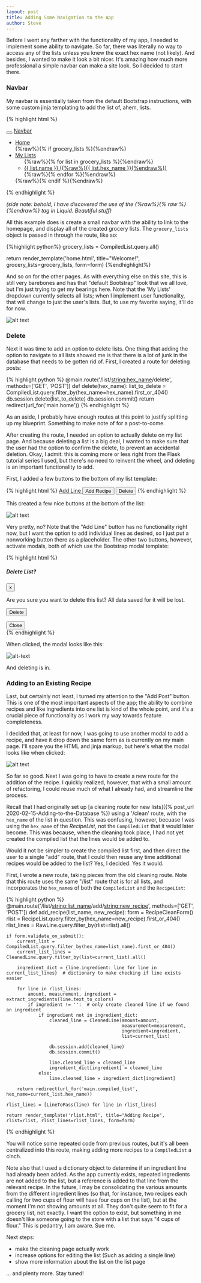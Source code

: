 ```yaml
---
layout: post
title: Adding Some Navigation to the App
author: Steve
---
```


Before I went any farther with the functionality of my app, I needed to implement some ability to navigate. So far, there was literally no way to access any of the lists unless you knew the exact hex name (not likely). And besides, I wanted to make it look a bit nicer. It's amazing how much more professional a simple navbar can make a site look. So I decided to start there.

### Navbar

My navbar is essentially taken from the default Bootstrap instructions, with some custom jinja templating to add the list of, ahem, lists.

{% highlight html %}
<nav class="navbar navbar-inverse">
    <div class="container-fluid">
        <div class="navbar-header">
            <button type="button" class="navbar-toggle" data-toggle="collapse" data-target="#myNavbar">
                <span class="icon-bar"></span>
                <span class="icon-bar"></span>
                <span class="icon-bar"></span>
            </button>
            <a class="navbar-brand" href="#">Navbar</a>
        </div>
        <div class="collapse navbar-collapse" id="myNavbar">
            <ul class="nav navbar-nav">
                <li><a href="{%raw%}{{ url_for('main.home')}}{%endraw%}">Home</a></li>
                {%raw%}{% if grocery_lists %}{%endraw%}
                    <li class="dropdown">
                        <a class="dropdown-toggle" data-toggle="dropdown" href="#">My Lists<span class="caret"></span></a>
                        <ul class="dropdown-menu">
                            {%raw%}{% for list in grocery_lists %}{%endraw%}
                                <li><a href="{%raw%}{{url_for('main.compiled_list', hex_name=list.hex_name)}}{%endraw%}">{{ list.name }} ({%raw%}{{ list.hex_name }}{%endraw%})</a></li>
                            {%raw%}{% endfor %}{%endraw%}
                        </ul>
                    </li>
                {%raw%}{% endif %}{%endraw%}
            </ul>
        </div>
    </div>
</nav>
{% endhighlight %}

*(side note: behold, I have discovered the use of the {%raw%}{% raw %}{%endraw%} tag in Liquid. Beautiful stuff)*

All this example does is create a small navbar with the ability to link to the homepage, and display all of the created grocery lists. The `grocery_lists` object is passed in through the route, like so:

{%highlight python%}
grocery_lists = CompiledList.query.all()

return render_template('home.html', title="Welcome!", grocery_lists=grocery_lists, form=form)
{%endhighlight%}

And so on for the other pages. As with everything else on this site, this is still very barebones and has that "default Bootstrap" look that we all love, but I'm just trying to get my bearings here. Note that the 'My Lists' dropdown currently selects all lists; when I implement user functionality, that will change to just the user's lists. But, to use my favorite saying, it'll do for now.

![alt text](/assets/img/posts/app-navbar/dropdown-lists.png)

### Delete

Next it was time to add an option to delete lists. One thing that adding the option to navigate to all lists showed me is that there is a lot of junk in the database that needs to be gotten rid of. First, I created a route for deleting posts:

{% highlight python %}
@main.route('/list/<string:hex_name>/delete', methods=['GET', 'POST'])
def delete(hex_name):
    list_to_delete = CompiledList.query.filter_by(hex_name=hex_name).first_or_404()
    db.session.delete(list_to_delete)
    db.session.commit()
    return redirect(url_for('main.home'))
{% endhighlight %}

As an aside, I probably have enough routes at this point to justify splitting up my blueprint. Something to make note of for a post-to-come.

After creating the route, I needed an option to actually delete on my list page. And because deleting a list is a big deal, I wanted to make sure that the user had the option to confirm the delete, to prevent an accidental deletion. Okay, I admit: this is coming more or less right from the Flask tutorial series I used, but there's no need to reinvent the wheel, and deleting is an important functionality to add.

First, I added a few buttons to the bottom of my list template:

{% highlight html %}
<a type="button" class="btn btn-primary" href="#"> Add Line </a>
<button type="button" class="btn btn-primary" data-toggle="modal" data-target="#addRecipeModal"> Add Recipe </button>
<button type="button" class="btn btn-danger" data-toggle="modal" data-target="#deleteModal"> Delete </button>
{% endhighlight %}

This created a few nice buttons at the bottom of the list:

![alt text](/assets/img/posts/app-navbar/new-list-page.png)

Very pretty, no? Note that the "Add Line" button has no functionality right now, but I want the option to add individual lines as desired, so I just put a nonworking button there as a placeholder. The other two buttons, however, activate modals, both of which use the Bootstrap modal template:

{% highlight html %}
<!-- Modal Delete -->
<div class="modal fade" id="deleteModal" role="dialog" aria-labelledby="deleteModalLabel" aria-hidden="true">
    <div class="modal-dialog" role="document">
        <div class="modal-content">
            <div class="modal-header">
                <h5 class="modal-title" id="deleteModalLabel">Delete List?</h5>
                <button type="button" class="close" data-dismiss="modal" aria-label="Close">
                    <span aria-hidden="true">x</span>
                </button>
            </div>
            <div class="modal-body">
                <p>Are you sure you want to delete this list? All data saved for it will be lost.</p>
            </div>
            <div class="modal-footer">
                <div class="containter-fluid">
                    <div class="pull-left">
                        <form class =col-md-4" action="{%raw%}{{ url_for('main.delete', hex_name=comp_list.hex_name) }}{%endraw%}" method="POST">
                            <input class="btn btn-danger" type="submit" value="Delete">
                        </form>
                    </div>
                    <button type="button" class="btn btn-secondary col-md-4" data-dismiss="modal">Close</button>
                </div>
            </div>
        </div>
    </div>
</div>
{% endhighlight %}

When clicked, the modal looks like this:

![alt-text](/assets/img/posts/app-navbar/delete-modal.png)

And deleting is in.

### Adding to an Existing Recipe

Last, but certainly not least, I turned my attention to the "Add Post" button. This is one of the most important aspects of the app; the ability to combine recipes and like ingredients into one list is kind of the whole point, and it's a crucial piece of functionality as I work my way towards feature completeness.

I decided that, at least for now, I was going to use another modal to add a recipe, and have it drop down the same form as is currently on my main page. I'll spare you the HTML and jinja markup, but here's what the modal looks like when clicked:

![alt text](/assets/img/posts/app-navbar/add-recipe-modal.png)

So far so good. Next I was going to have to create a new route for the addition of the recipe. I quickly realized, however, that with a small amount of refactoring, I could reuse much of what I already had, and streamline the process.

Recall that I had originally set up [a cleaning route for new lists]({% post_url 2020-02-15-Adding-to-the-Database %}) using a '/clean' route, with the `hex_name` of the list in question. This was confusing, however, becuase I was using the `hex_name` of the *RecipeList*, not the `CompiledList` that it would later become. This was because, when the cleaning took place, I had not yet created the compiled list that the lines would be added to.

Would it not be simpler to create the compiled list first, and then direct the user to a single "add" route, that I could then reuse any time additional recipes would be added to the list? Yes, I decided. Yes it would.

First, I wrote a new route, taking pieces from the old cleaning route. Note that this route uses the same "/list" route that is for all lists, and incorporates the  `hex_name`s of both the `CompiledList` and the `RecipeList`:

{% highlight python %}
@main.route('/list/<string:list_name>/add/<string:new_recipe>', methods=['GET', 'POST'])
def add_recipe(list_name, new_recipe):
    form = RecipeCleanForm()
    rlist = RecipeList.query.filter_by(hex_name=new_recipe).first_or_404()
    rlist_lines = RawLine.query.filter_by(rlist=rlist).all()

    if form.validate_on_submit():
        current_list = CompiledList.query.filter_by(hex_name=list_name).first_or_404()
        current_list_lines = CleanedLine.query.filter_by(list=current_list).all()

        ingredient_dict = {line.ingredient: line for line in current_list_lines}  # dictionary to make checking if line exists easier

        for line in rlist_lines:
            amount, measurement, ingredient = extract_ingredients(line.text_to_colors)
            if ingredient != '':  # only create cleaned line if we found an ingredient
                if ingredient not in ingredient_dict:
                    cleaned_line = CleanedLine(amount=amount,
                                               measurement=measurement,
                                               ingredient=ingredient,
                                               list=current_list)

                    db.session.add(cleaned_line)
                    db.session.commit()

                    line.cleaned_line = cleaned_line
                    ingredient_dict[ingredient] = cleaned_line
                else:
                    line.cleaned_line = ingredient_dict[ingredient]

        return redirect(url_for('main.compiled_list', hex_name=current_list.hex_name))

    rlist_lines = [LineToPass(line) for line in rlist_lines]

    return render_template('rlist.html', title="Adding Recipe", rlist=rlist, rlist_lines=rlist_lines, form=form)

{% endhighlight %}

You will notice some repeated code from previous routes, but it's all been centralized into this route, making adding more recipes to a `CompiledList` a cinch.

Note also that I used a dictionary object to determine if an ingredient line had already been added. As the app currently exists, repeated ingredients are not added to the list, but a reference is added to that line from the relevant recipe. In the future, I may be consolidating the various amounts from the different ingredient lines (so that, for instance, two recipes each calling for two cups of flour will have four cups on the list), but at the moment I'm not showing amounts at all. They don't quite seem to fit for a grocery list, not exactly. I want the option to exist, but something in me doesn't like someone going to the store with a list that says "4 cups of flour." This is pedantry, I am aware. Sue me.

Next steps:
* make the cleaning page actually work
* increase options for editing the list (Such as adding a single line)
* show more information about the list on the list page

... and plenty more. Stay tuned!
